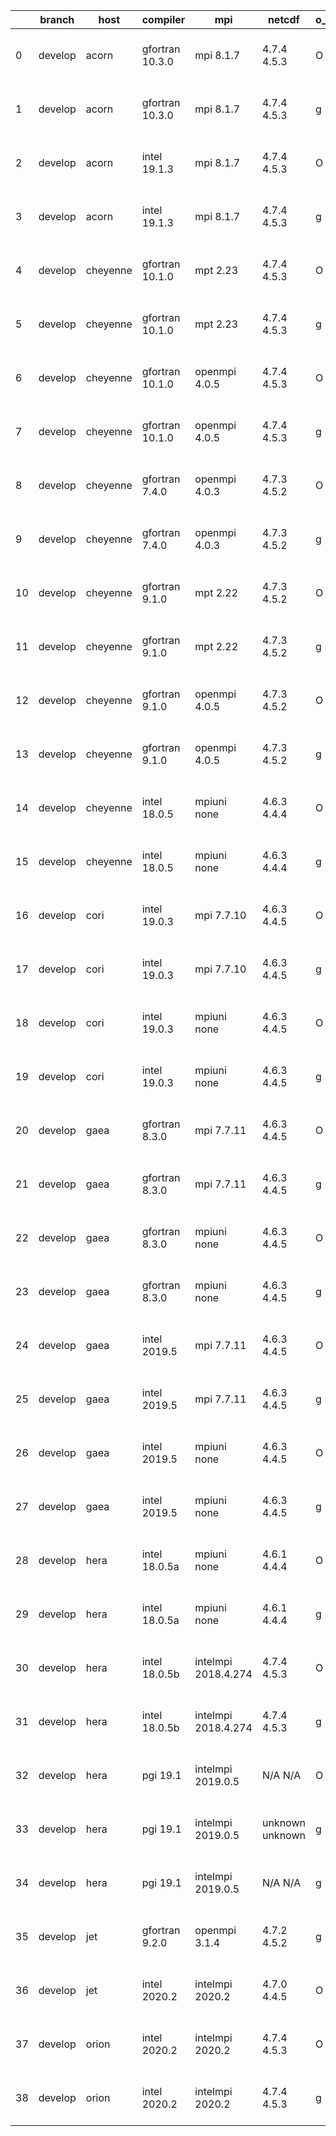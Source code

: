 |    | branch   | host     | compiler        | mpi                 | netcdf          | o_g   | os     | build   | u_pass   | u_fail   | s_pass   | s_fail   | e_pass   | e_fail   | nuopc_pass   | nuopc_fail   | artifacts_hash                                                                                                                                              | modified                  |
|----|----------|----------|-----------------|---------------------|-----------------|-------|--------|---------|----------|----------|----------|----------|----------|----------|--------------|--------------|-------------------------------------------------------------------------------------------------------------------------------------------------------------|---------------------------|
|  0 | develop  | acorn    | gfortran 10.3.0 | mpi 8.1.7           | 4.7.4 4.5.3     | O     | Unicos | pass    | 13647    | 0        | 49       | 0        | 80       | 0        | 50           | 0            | [artifacts](https://github.com/esmf-org/esmf-test-artifacts/tree/4d290f2165f80f1bfb1664089bbfe1f86c439a1d/develop/acorn/gfortran/10.3.0/O/mpi/8.1.7)        | 2022-04-05 01:50:58 +0000 |
|  1 | develop  | acorn    | gfortran 10.3.0 | mpi 8.1.7           | 4.7.4 4.5.3     | g     | Unicos | pass    | 13647    | 0        | 49       | 0        | 80       | 0        | 50           | 0            | [artifacts](https://github.com/esmf-org/esmf-test-artifacts/tree/2527b6ce5c293fc8ab6df48e91ec265524a17001/develop/acorn/gfortran/10.3.0/g/mpi/8.1.7)        | 2022-04-05 01:57:41 +0000 |
|  2 | develop  | acorn    | intel 19.1.3    | mpi 8.1.7           | 4.7.4 4.5.3     | O     | Unicos | pass    | 13647    | 0        | 49       | 0        | 80       | 0        | 50           | 0            | [artifacts](https://github.com/esmf-org/esmf-test-artifacts/tree/e564821767fa89ffd2da63736ac7b35b72742039/develop/acorn/intel/19.1.3/O/mpi/8.1.7)           | 2022-04-05 01:53:58 +0000 |
|  3 | develop  | acorn    | intel 19.1.3    | mpi 8.1.7           | 4.7.4 4.5.3     | g     | Unicos | pass    | 13647    | 0        | 49       | 0        | 80       | 0        | 50           | 0            | [artifacts](https://github.com/esmf-org/esmf-test-artifacts/tree/eb96a996ebe9319d440b5216c7c0ab3cd41cc1f9/develop/acorn/intel/19.1.3/g/mpi/8.1.7)           | 2022-04-05 01:54:05 +0000 |
|  4 | develop  | cheyenne | gfortran 10.1.0 | mpt 2.23            | 4.7.4 4.5.3     | O     | Linux  | pass    | 13647    | 0        | 49       | 0        | 80       | 0        | 50           | 0            | [artifacts](https://github.com/esmf-org/esmf-test-artifacts/tree/93ffa944746490eaec1a6df1c0ff37e21509463f/develop/cheyenne/gfortran/10.1.0/O/mpt/2.23)      | 2022-04-07 06:36:19 -0600 |
|  5 | develop  | cheyenne | gfortran 10.1.0 | mpt 2.23            | 4.7.4 4.5.3     | g     | Linux  | pass    | 13647    | 0        | 49       | 0        | 80       | 0        | 50           | 0            | [artifacts](https://github.com/esmf-org/esmf-test-artifacts/tree/6b5e3af38916003875a2fa7d13a784962a3c3f8d/develop/cheyenne/gfortran/10.1.0/g/mpt/2.23)      | 2022-04-07 06:46:03 -0600 |
|  6 | develop  | cheyenne | gfortran 10.1.0 | openmpi 4.0.5       | 4.7.4 4.5.3     | O     | Linux  | pass    | 13647    | 0        | 49       | 0        | 80       | 0        | 50           | 0            | [artifacts](https://github.com/esmf-org/esmf-test-artifacts/tree/3daa3d63bbbd769960997070d4c6f9a69e3d84db/develop/cheyenne/gfortran/10.1.0/O/openmpi/4.0.5) | 2022-04-07 06:41:36 -0600 |
|  7 | develop  | cheyenne | gfortran 10.1.0 | openmpi 4.0.5       | 4.7.4 4.5.3     | g     | Linux  | pass    | 13647    | 0        | 49       | 0        | 80       | 0        | 50           | 0            | [artifacts](https://github.com/esmf-org/esmf-test-artifacts/tree/a76b7ae3d5b04eec12cb43d861a624fae73067bd/develop/cheyenne/gfortran/10.1.0/g/openmpi/4.0.5) | 2022-04-07 06:48:32 -0600 |
|  8 | develop  | cheyenne | gfortran 7.4.0  | openmpi 4.0.3       | 4.7.3 4.5.2     | O     | Linux  | pass    | 13647    | 0        | 49       | 0        | 80       | 0        | 50           | 0            | [artifacts](https://github.com/esmf-org/esmf-test-artifacts/tree/e6c1bb3c85578a85b1c24065bfb2c25193eecf88/develop/cheyenne/gfortran/7.4.0/O/openmpi/4.0.3)  | 2022-04-07 06:36:53 -0600 |
|  9 | develop  | cheyenne | gfortran 7.4.0  | openmpi 4.0.3       | 4.7.3 4.5.2     | g     | Linux  | pass    | 13647    | 0        | 49       | 0        | 80       | 0        | 50           | 0            | [artifacts](https://github.com/esmf-org/esmf-test-artifacts/tree/dfb077c447fa81171c820c8fdf74ff6337d4312c/develop/cheyenne/gfortran/7.4.0/g/openmpi/4.0.3)  | 2022-04-07 06:46:47 -0600 |
| 10 | develop  | cheyenne | gfortran 9.1.0  | mpt 2.22            | 4.7.3 4.5.2     | O     | Linux  | pass    | 13647    | 0        | 49       | 0        | 80       | 0        | 50           | 0            | [artifacts](https://github.com/esmf-org/esmf-test-artifacts/tree/04ca5efb81190b1cec580390aa399bec713c3a4d/develop/cheyenne/gfortran/9.1.0/O/mpt/2.22)       | 2022-04-07 06:35:08 -0600 |
| 11 | develop  | cheyenne | gfortran 9.1.0  | mpt 2.22            | 4.7.3 4.5.2     | g     | Linux  | pass    | 13647    | 0        | 49       | 0        | 80       | 0        | 50           | 0            | [artifacts](https://github.com/esmf-org/esmf-test-artifacts/tree/4a5ab2feb0126cfa4c0af67a12c6fc84fde4fbbd/develop/cheyenne/gfortran/9.1.0/g/mpt/2.22)       | 2022-04-07 06:44:53 -0600 |
| 12 | develop  | cheyenne | gfortran 9.1.0  | openmpi 4.0.5       | 4.7.3 4.5.2     | O     | Linux  | pass    | 13647    | 0        | 49       | 0        | 80       | 0        | 50           | 0            | [artifacts](https://github.com/esmf-org/esmf-test-artifacts/tree/6bc6058407c0cebe2458cb9dd74d601b8bd1e1f1/develop/cheyenne/gfortran/9.1.0/O/openmpi/4.0.5)  | 2022-04-07 06:40:32 -0600 |
| 13 | develop  | cheyenne | gfortran 9.1.0  | openmpi 4.0.5       | 4.7.3 4.5.2     | g     | Linux  | pass    | 13647    | 0        | 49       | 0        | 80       | 0        | 50           | 0            | [artifacts](https://github.com/esmf-org/esmf-test-artifacts/tree/5ecfb1cc60d5c540a107456a26dc7f3967127e88/develop/cheyenne/gfortran/9.1.0/g/openmpi/4.0.5)  | 2022-04-07 06:50:19 -0600 |
| 14 | develop  | cheyenne | intel 18.0.5    | mpiuni none         | 4.6.3 4.4.4     | O     | Linux  | pass    | 12121    | 0        | 8        | 0        | 43       | 0        | 0            | 50           | [artifacts](https://github.com/esmf-org/esmf-test-artifacts/tree/e22014c1f456f449e51a2ec9cd0978220d787694/develop/cheyenne/intel/18.0.5/O/mpiuni/none)      | 2022-04-07 07:24:53 -0600 |
| 15 | develop  | cheyenne | intel 18.0.5    | mpiuni none         | 4.6.3 4.4.4     | g     | Linux  | pass    | 12121    | 0        | 8        | 0        | 43       | 0        | 0            | 50           | [artifacts](https://github.com/esmf-org/esmf-test-artifacts/tree/fab8f1052adb797e9d24716eb76f9c4e6636b885/develop/cheyenne/intel/18.0.5/g/mpiuni/none)      | 2022-04-07 07:34:34 -0600 |
| 16 | develop  | cori     | intel 19.0.3    | mpi 7.7.10          | 4.6.3 4.4.5     | O     | Unicos | pass    | 13647    | 0        | 49       | 0        | 80       | 0        | 50           | 0            | [artifacts](https://github.com/esmf-org/esmf-test-artifacts/tree/599c5d3f76c3cf00cb290f1faa9e05c33ef4d6bc/develop/cori/intel/19.0.3/O/mpi/7.7.10)           | 2022-04-07 04:46:52 -0700 |
| 17 | develop  | cori     | intel 19.0.3    | mpi 7.7.10          | 4.6.3 4.4.5     | g     | Unicos | pass    | 13647    | 0        | 49       | 0        | 80       | 0        | 39           | 11           | [artifacts](https://github.com/esmf-org/esmf-test-artifacts/tree/c61c715784442535842a9341dc4dfe4a3713941a/develop/cori/intel/19.0.3/g/mpi/7.7.10)           | 2022-04-07 21:16:20 -0700 |
| 18 | develop  | cori     | intel 19.0.3    | mpiuni none         | 4.6.3 4.4.5     | O     | Unicos | pass    | 12121    | 0        | 8        | 0        | 43       | 0        | 0            | 50           | [artifacts](https://github.com/esmf-org/esmf-test-artifacts/tree/bb0f3a6557ef2046f67f4333f771b4de6a727308/develop/cori/intel/19.0.3/O/mpiuni/none)          | 2022-04-07 04:21:54 -0700 |
| 19 | develop  | cori     | intel 19.0.3    | mpiuni none         | 4.6.3 4.4.5     | g     | Unicos | pass    | 12121    | 0        | 8        | 0        | 43       | 0        | 0            | 50           | [artifacts](https://github.com/esmf-org/esmf-test-artifacts/tree/6543c3094cfa9f9c09acc054ea9c0367962e841c/develop/cori/intel/19.0.3/g/mpiuni/none)          | 2022-04-07 20:17:34 -0700 |
| 20 | develop  | gaea     | gfortran 8.3.0  | mpi 7.7.11          | 4.6.3 4.4.5     | O     | Unicos | pass    | 13646    | 1        | 49       | 0        | 80       | 0        | 47           | 3            | [artifacts](https://github.com/esmf-org/esmf-test-artifacts/tree/da534ad256c37b2c1b941c16af46f097b925e548/develop/gaea/gfortran/8.3.0/O/mpi/7.7.11)         | 2022-04-07 08:00:44 -0400 |
| 21 | develop  | gaea     | gfortran 8.3.0  | mpi 7.7.11          | 4.6.3 4.4.5     | g     | Unicos | pass    | 13646    | 1        | 49       | 0        | 80       | 0        | 47           | 3            | [artifacts](https://github.com/esmf-org/esmf-test-artifacts/tree/a13789220f6f2b4b45c85904ab62414407cc93eb/develop/gaea/gfortran/8.3.0/g/mpi/7.7.11)         | 2022-04-07 08:27:15 -0400 |
| 22 | develop  | gaea     | gfortran 8.3.0  | mpiuni none         | 4.6.3 4.4.5     | O     | Unicos | pass    | 12121    | 0        | 8        | 0        | 43       | 0        | 0            | 50           | [artifacts](https://github.com/esmf-org/esmf-test-artifacts/tree/0d577976c7bf483905600452e545853caf4c7861/develop/gaea/gfortran/8.3.0/O/mpiuni/none)        | 2022-04-07 07:53:24 -0400 |
| 23 | develop  | gaea     | gfortran 8.3.0  | mpiuni none         | 4.6.3 4.4.5     | g     | Unicos | pass    | 12121    | 0        | 8        | 0        | 43       | 0        | 0            | 50           | [artifacts](https://github.com/esmf-org/esmf-test-artifacts/tree/0cade0b3ccd28e58a5a694c6a84d1ff763a8d0a7/develop/gaea/gfortran/8.3.0/g/mpiuni/none)        | 2022-04-07 08:13:22 -0400 |
| 24 | develop  | gaea     | intel 2019.5    | mpi 7.7.11          | 4.6.3 4.4.5     | O     | Unicos | pass    | 13632    | 15       | 49       | 0        | 80       | 0        | 47           | 3            | [artifacts](https://github.com/esmf-org/esmf-test-artifacts/tree/f802ad8dc76b2df9187819c4b0b04c8b9904d2df/develop/gaea/intel/2019.5/O/mpi/7.7.11)           | 2022-04-07 07:37:39 -0400 |
| 25 | develop  | gaea     | intel 2019.5    | mpi 7.7.11          | 4.6.3 4.4.5     | g     | Unicos | pass    | 13632    | 15       | 49       | 0        | 80       | 0        | 47           | 3            | [artifacts](https://github.com/esmf-org/esmf-test-artifacts/tree/0d577976c7bf483905600452e545853caf4c7861/develop/gaea/intel/2019.5/g/mpi/7.7.11)           | 2022-04-07 07:53:24 -0400 |
| 26 | develop  | gaea     | intel 2019.5    | mpiuni none         | 4.6.3 4.4.5     | O     | Unicos | pass    | 12106    | 15       | 8        | 0        | 43       | 0        | 0            | 50           | [artifacts](https://github.com/esmf-org/esmf-test-artifacts/tree/0e3effc4574253f81eff1a70712eeb839b60fee1/develop/gaea/intel/2019.5/O/mpiuni/none)          | 2022-04-07 07:22:19 -0400 |
| 27 | develop  | gaea     | intel 2019.5    | mpiuni none         | 4.6.3 4.4.5     | g     | Unicos | pass    | 12106    | 15       | 8        | 0        | 43       | 0        | 0            | 50           | [artifacts](https://github.com/esmf-org/esmf-test-artifacts/tree/fe64a703c961d7f3ef9f213de560a84ebb42166f/develop/gaea/intel/2019.5/g/mpiuni/none)          | 2022-04-07 07:36:20 -0400 |
| 28 | develop  | hera     | intel 18.0.5a   | mpiuni none         | 4.6.1 4.4.4     | O     | Linux  | pass    | 12121    | 0        | 8        | 0        | 43       | 0        | 0            | 50           | [artifacts](https://github.com/esmf-org/esmf-test-artifacts/tree/fc4f2dbaf6adab5ff2711151bd7044ca774d026e/develop/hera/intel/18.0.5a/O/mpiuni/none)         | 2022-04-07 06:35:29 +0000 |
| 29 | develop  | hera     | intel 18.0.5a   | mpiuni none         | 4.6.1 4.4.4     | g     | Linux  | pass    | 12121    | 0        | 8        | 0        | 43       | 0        | 0            | 50           | [artifacts](https://github.com/esmf-org/esmf-test-artifacts/tree/ea44b7a7da2e666ba565b6955002fa91dd584ad4/develop/hera/intel/18.0.5a/g/mpiuni/none)         | 2022-04-07 06:44:14 +0000 |
| 30 | develop  | hera     | intel 18.0.5b   | intelmpi 2018.4.274 | 4.7.4 4.5.3     | O     | Linux  | pass    | 13647    | 0        | 49       | 0        | 80       | 0        | 50           | 0            | [artifacts](https://github.com/esmf-org/esmf-test-artifacts/tree/dcf6d2cc14d4d44d114e5d4f9874b21e2c764782/develop/hera/intel/18.0.5b/O/intelmpi/2018.4.274) | 2022-04-07 08:09:17 +0000 |
| 31 | develop  | hera     | intel 18.0.5b   | intelmpi 2018.4.274 | 4.7.4 4.5.3     | g     | Linux  | pass    | 13647    | 0        | 49       | 0        | 80       | 0        | 50           | 0            | [artifacts](https://github.com/esmf-org/esmf-test-artifacts/tree/68b9c6ff7fb97bca923540370e661e4ebf6ef482/develop/hera/intel/18.0.5b/g/intelmpi/2018.4.274) | 2022-04-07 08:11:40 +0000 |
| 32 | develop  | hera     | pgi 19.1        | intelmpi 2019.0.5   | N/A N/A         | O     | Linux  | pass    | fail     | fail     | fail     | fail     | fail     | fail     | 0            | 0            | [artifacts](https://github.com/esmf-org/esmf-test-artifacts/tree/0958315e1de1dd608937b681dd42b5f3aa537be4/develop/hera/pgi/19.1/O/intelmpi/2019.0.5)        | 2022-04-07 10:35:09 +0000 |
| 33 | develop  | hera     | pgi 19.1        | intelmpi 2019.0.5   | unknown unknown | g     | None   | fail    | fail     | fail     | fail     | fail     | fail     | fail     | fail         | fail         | [artifacts](https://github.com/esmf-org/esmf-test-artifacts/tree/0bf9e0839f8193d86cea34b126930a32147ab723/develop/hera/pgi/19.1/g/intelmpi/2019.0.5)        | 2022-03-31 22:11:39 +0000 |
| 34 | develop  | hera     | pgi 19.1        | intelmpi 2019.0.5   | N/A N/A         | g     | Linux  | pass    | fail     | fail     | fail     | fail     | fail     | fail     | 0            | 0            | [artifacts](https://github.com/esmf-org/esmf-test-artifacts/tree/456688fd3c49723fe083546c6196cc36877325e9/develop/hera/pgi/19.1/g/intelmpi/2019.0.5)        | 2022-04-07 10:46:33 +0000 |
| 35 | develop  | jet      | gfortran 9.2.0  | openmpi 3.1.4       | 4.7.2 4.5.2     | g     | Linux  | fail    | fail     | fail     | fail     | fail     | fail     | fail     | fail         | fail         | [artifacts](https://github.com/esmf-org/esmf-test-artifacts/tree/1a4341339e1d568d5e6de3de61fd8d935117c0f5/develop/jet/gfortran/9.2.0/g/openmpi/3.1.4)       | 2022-04-06 03:57:56 +0000 |
| 36 | develop  | jet      | intel 2020.2    | intelmpi 2020.2     | 4.7.0 4.4.5     | O     | Linux  | fail    | fail     | fail     | fail     | fail     | fail     | fail     | fail         | fail         | [artifacts](https://github.com/esmf-org/esmf-test-artifacts/tree/31b397f655887943044c576fdb5b2a45fa13e82b/develop/jet/intel/2020.2/O/intelmpi/2020.2)       | 2022-04-05 03:54:44 +0000 |
| 37 | develop  | orion    | intel 2020.2    | intelmpi 2020.2     | 4.7.4 4.5.3     | O     | Linux  | pass    | 13647    | 0        | 49       | 0        | 80       | 0        | 50           | 0            | [artifacts](https://github.com/esmf-org/esmf-test-artifacts/tree/ef9a2239bb9845b57a8ea55708520d7ed699c53f/develop/orion/intel/2020.2/O/intelmpi/2020.2)     | 2022-04-07 03:33:09 -0500 |
| 38 | develop  | orion    | intel 2020.2    | intelmpi 2020.2     | 4.7.4 4.5.3     | g     | Linux  | pass    | 13647    | 0        | 49       | 0        | 80       | 0        | 50           | 0            | [artifacts](https://github.com/esmf-org/esmf-test-artifacts/tree/a08b8dce3a236b1a1b618d77419fcebea5321fbe/develop/orion/intel/2020.2/g/intelmpi/2020.2)     | 2022-04-07 03:30:37 -0500 |